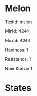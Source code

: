 # Melon

TextId: melon

MinId: 4244

MaxId: 4244

Hardness: 1

Resistance: 1


Num States: 1

# States
```

```